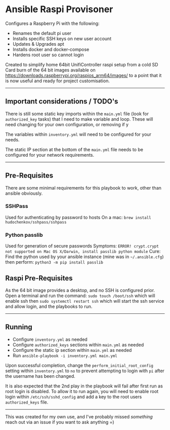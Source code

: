 # Ansible Raspi Provisoner

Configures a Raspberry Pi with the following:
- Renames the default pi user
- Installs specific SSH keys on new user account
- Updates & Upgrades apt
- Installs docker and docker-compose
- Hardens root user so cannot login

Created to simplify home 64bit UnifiController raspi setup from a cold SD Card burn of the 64 bit images available on https://downloads.raspberrypi.org/raspios_arm64/images/ to a point that it is now useful and ready for project customisation.

---

## Important considerations / TODO's

There is still some static key imports within the `main.yml` file (look for `authorized_key` tasks) that I need to make variable and loop.
These will need changing for your own configuration, or removing if y

The variables within `inventory.yml` will need to be configured for your needs.

The static IP section at the bottom of the `main.yml` file needs to be configured for your network requirements.

---

## Pre-Requisites

There are some minimal requirements for this playbook to work, other than ansible obviously.

### SSHPass

Used for authenticating by password to hosts
On a mac: `brew install hudochenkov/sshpass/sshpass`

### Python passlib
Used for generation of secure passwords
Symptoms: `ERROR! crypt.crypt not supported on Mac OS X/Darwin, install passlib python module`
Cure:
Find the python used by your ansible instance (mine was in `~/.ansible.cfg`) then perform:
`python3 -m pip install passlib`

## Raspi Pre-Requisites

As the 64 bit image provides a desktop, and no SSH is configured prior.
Open a terminal and run the command: `sudo touch /boot/ssh` which will enable ssh then `sudo systemctl restart ssh` which will start the ssh service and allow login, and the playbooks to run.

---

## Running

- Configure `inventory.yml` as needed
- Configure `authorized_keys` sections within `main.yml` as needed
- Configure the static ip section within `main.yml` as needed
- Run `ansible-playbook -i inventory.yml main.yml`

Upon successful completion, change the `perform_initial_root_config` setting within `inventory.yml` to `no` to prevent attempting to login with `pi` after the username has been changed.

It is also expected that the 2nd play in the playbook will fail after first run as root login is disabled. To allow it to run again, you will need to enable root login within `/etc/ssh/sshd_config` and add a key to the root users `authorized_keys` file.

---

This was created for my own use, and I've probably missed _something_ reach out via an issue if you want to ask anything =)